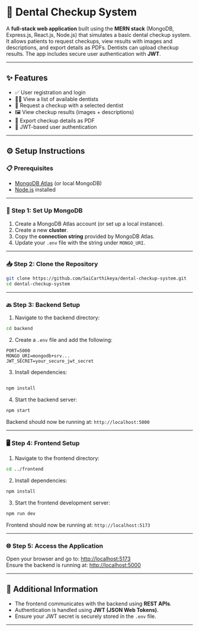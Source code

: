 # 🦷 Dental Checkup System

A **full-stack web application** built using the **MERN stack** (MongoDB, Express.js, React.js, Node.js) that simulates a basic dental checkup system. It allows patients to request checkups, view results with images and descriptions, and export details as PDFs. Dentists can upload checkup results. The app includes secure user authentication with **JWT**.

---

## ✨ Features

- ✅ User registration and login  
- 🧑‍⚕️ View a list of available dentists  
- 📅 Request a checkup with a selected dentist  
- 🖼️ View checkup results (images + descriptions)  
- 📄 Export checkup details as PDF  
- 🔐 JWT-based user authentication  

---

## ⚙️ Setup Instructions

### 📋 Prerequisites

- [MongoDB Atlas](https://www.mongodb.com/cloud/atlas) (or local MongoDB)
- [Node.js](https://nodejs.org/) installed

---

### 🔧 Step 1: Set Up MongoDB

1. Create a MongoDB Atlas account (or set up a local instance).
2. Create a new **cluster**.
3. Copy the **connection string** provided by MongoDB Atlas.
4. Update your `.env` file with the string under `MONGO_URI`.

---

### 📥 Step 2: Clone the Repository

```bash
git clone https://github.com/SaiCarthikeya/dental-checkup-system.git
cd dental-checkup-system
```

---

### 🔙 Step 3: Backend Setup

1. Navigate to the backend directory:

```bash
cd backend
```

2. Create a `.env` file and add the following:

```env
PORT=5000
MONGO_URI=mongodb+srv...
JWT_SECRET=your_secure_jwt_secret
```

3. Install dependencies:

```bash

npm install
```

4. Start the backend server:

```bash
npm start
```

Backend should now be running at: `http://localhost:5000`

---

### 🖥️ Step 4: Frontend Setup

1. Navigate to the frontend directory:

```bash
cd ../frontend
```

2. Install dependencies:

```bash
npm install
```

3. Start the frontend development server:

```bash
npm run dev
```

Frontend should now be running at: `http://localhost:5173`

---

### 🌐 Step 5: Access the Application

Open your browser and go to: [http://localhost:5173](http://localhost:5173)  
Ensure the backend is running at: [http://localhost:5000](http://localhost:5000)

---

## 📌 Additional Information

- The frontend communicates with the backend using **REST APIs**.
- Authentication is handled using **JWT (JSON Web Tokens)**.
- Ensure your JWT secret is securely stored in the `.env` file.

---
